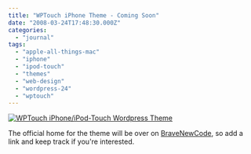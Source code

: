 ```yaml
---
title: "WPTouch iPhone Theme - Coming Soon"
date: "2008-03-24T17:48:30.000Z"
categories: 
  - "journal"
tags: 
  - "apple-all-things-mac"
  - "iphone"
  - "ipod-touch"
  - "themes"
  - "web-design"
  - "wordpress-24"
  - "wptouch"
---
```


[![](images/picture-3.png "WPTouch iPhone/iPod-Touch Wordpress Theme")](http://www.bravenewcode.com)

The official home for the theme will be over on [BraveNewCode](http://www.bravenewcode.com/), so add a link and keep track if you're interested.
